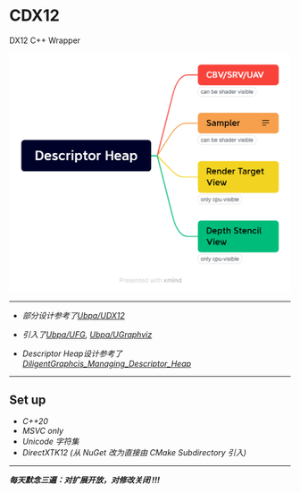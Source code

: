 # CDX12
DX12 C++ Wrapper

<img src="./docs/images/Descriptor_Heap.png">

---

* *部分设计参考了[Ubpa/UDX12](https://github.com/Ubpa/UDX12)*
* *引入了[Ubpa/UFG](https://github.com/Ubpa/UFG), [Ubpa/UGraphviz](https://github.com/Ubpa/UGraphviz)*

* *Descriptor Heap设计参考了[DiligentGraphcis_Managing_Descriptor_Heap](http://diligentgraphics.com/diligent-engine/architecture/d3d12/managing-descriptor-heaps/)*


---

## Set up

* *C++20*
* *MSVC only*
* *Unicode 字符集*
* *DirectXTK12 (从 NuGet 改为直接由 CMake Subdirectory 引入)* 

---

***每天默念三遍：对扩展开放，对修改关闭 !!!***

